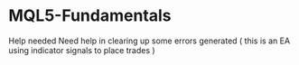 # MQL5-Fundamentals
Help needed
Need help in clearing up some errors generated ( this is an EA using indicator signals to place trades )
